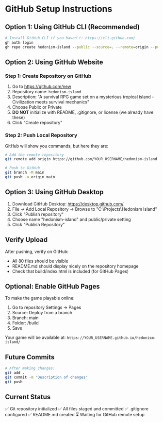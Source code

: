 # GitHub Setup Instructions

## Option 1: Using GitHub CLI (Recommended)

```bash
# Install GitHub CLI if you haven't: https://cli.github.com/
gh auth login
gh repo create hedonism-island --public --source=. --remote=origin --push
```

## Option 2: Using GitHub Website

### Step 1: Create Repository on GitHub
1. Go to https://github.com/new
2. Repository name: `hedonism-island`
3. Description: "A survival RPG game set on a mysterious tropical island - Civilization meets survival mechanics"
4. Choose Public or Private
5. **DO NOT** initialize with README, .gitignore, or license (we already have these)
6. Click "Create repository"

### Step 2: Push Local Repository

GitHub will show you commands, but here they are:

```bash
# Add the remote repository
git remote add origin https://github.com/YOUR_USERNAME/hedonism-island.git

# Push to GitHub
git branch -M main
git push -u origin main
```

## Option 3: Using GitHub Desktop

1. Download GitHub Desktop: https://desktop.github.com/
2. File → Add Local Repository → Browse to "C:\Projects\Hedonism Island"
3. Click "Publish repository"
4. Choose name "hedonism-island" and public/private setting
5. Click "Publish Repository"

## Verify Upload

After pushing, verify on GitHub:
- All 80 files should be visible
- README.md should display nicely on the repository homepage
- Check that build/index.html is included (for GitHub Pages)

## Optional: Enable GitHub Pages

To make the game playable online:
1. Go to repository Settings → Pages
2. Source: Deploy from a branch
3. Branch: main
4. Folder: /build
5. Save

Your game will be available at: `https://YOUR_USERNAME.github.io/hedonism-island/`

## Future Commits

```bash
# After making changes:
git add .
git commit -m "Description of changes"
git push
```

## Current Status

✅ Git repository initialized
✅ All files staged and committed
✅ .gitignore configured
✅ README.md created
⏳ Waiting for GitHub remote setup
